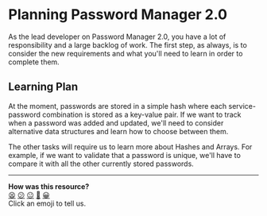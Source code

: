# Planning Password Manager 2.0

As the lead developer on Password Manager 2.0, you have a lot of responsibility and a large backlog of work. The first step, as always, is to consider the new requirements and what you'll need to learn in order to complete them.

## Learning Plan

At the moment, passwords are stored in a simple hash where each service-password combination is stored as a key-value pair. If we want to track when a password was added and updated, we'll need to consider alternative data structures and learn how to choose between them.

The other tasks will require us to learn more about Hashes and Arrays. For example, if we want to validate that a password is unique, we'll have to compare it with all the other currently stored passwords.


<!-- BEGIN GENERATED SECTION DO NOT EDIT -->

---

**How was this resource?**  
[😫](https://airtable.com/shrUJ3t7KLMqVRFKR?prefill_Repository=makersacademy/ruby_foundations&prefill_File=chapter3/1_planning.md&prefill_Sentiment=😫) [😕](https://airtable.com/shrUJ3t7KLMqVRFKR?prefill_Repository=makersacademy/ruby_foundations&prefill_File=chapter3/1_planning.md&prefill_Sentiment=😕) [😐](https://airtable.com/shrUJ3t7KLMqVRFKR?prefill_Repository=makersacademy/ruby_foundations&prefill_File=chapter3/1_planning.md&prefill_Sentiment=😐) [🙂](https://airtable.com/shrUJ3t7KLMqVRFKR?prefill_Repository=makersacademy/ruby_foundations&prefill_File=chapter3/1_planning.md&prefill_Sentiment=🙂) [😀](https://airtable.com/shrUJ3t7KLMqVRFKR?prefill_Repository=makersacademy/ruby_foundations&prefill_File=chapter3/1_planning.md&prefill_Sentiment=😀)  
Click an emoji to tell us.

<!-- END GENERATED SECTION DO NOT EDIT -->
